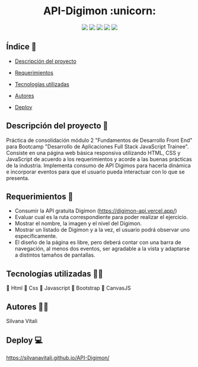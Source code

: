 <h1 align="center"> API-Digimon :unicorn: </h1>
<p align="center"> <img src="https://img.shields.io/badge/STATUS-TERMINADO-yellowgreen">  
<img src="https://img.shields.io/badge/PRUEBA-TECNICA-ff69b4">
<img src="https://img.shields.io/badge/BOOTCAMP-JAVASCRIPT-blue">
<img src="https://img.shields.io/badge/OTEC-EDUTECNOD-orange"> 
<img src="https://img.shields.io/badge/APLICACION-WEB-blueviolet"> </p>

## Índice :paperclip:

* [Descripción del proyecto](#descripción-del-proyecto)

* [Requerimientos](#requerimientos)

* [Tecnologías utilizadas](#tecnologías-utilizadas)

* [Autores](#autores)

* [Deploy](#deploy)

## Descripción del proyecto :bookmark_tabs:

Práctica de consolidación módulo 2 "Fundamentos de Desarrollo Front End" para Bootcamp "Desarrollo de Aplicaciones Full Stack JavaScript Trainee".
Consiste en una página web básica responsiva utilizando HTML, CSS y JavaScript de acuerdo a los requerimientos y acorde a las buenas prácticas de la industria.
Implementa consumo de API Digimos para hacerla dinámica e incorporar eventos para que el usuario pueda interactuar con lo que se presenta.

## Requerimientos :monocle_face:

- Consumir la API gratuita Digimon (https://digimon-api.vercel.app/)
- Evaluar cual es la ruta correspondiente para poder realizar el ejercicio.
- Mostrar el nombre, la imagen y el nivel del Digimon.
- Mostrar un listado de Digimon y a la vez, el usuario podrá observar uno específicamente.
- El diseño de la página es libre, pero deberá contar con una barra de navegación, al menos dos eventos, ser agradable a la vista y adaptarse a distintos tamaños de pantallas.

## Tecnologías utilizadas :woman_technologist:

:small_orange_diamond:	Html
:small_orange_diamond:	Css
:small_orange_diamond:	Javascript
:small_orange_diamond:	Bootstrap
:small_orange_diamond:	CanvasJS

## Autores :woman_artist:

Silvana Vitali

## Deploy :computer:

https://silvanavitali.github.io/API-Digimon/
